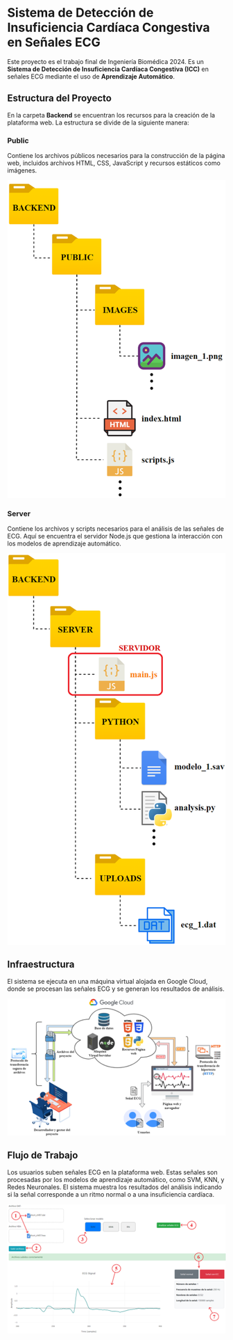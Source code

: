 # Sistema de Detección de Insuficiencia Cardíaca Congestiva en Señales ECG

Este proyecto es el trabajo final de Ingeniería Biomédica 2024. Es un **Sistema de Detección de Insuficiencia Cardíaca Congestiva (ICC)** en señales ECG mediante el uso de **Aprendizaje Automático**.

## Estructura del Proyecto

En la carpeta **Backend** se encuentran los recursos para la creación de la plataforma web. La estructura se divide de la siguiente manera:

### Public
Contiene los archivos públicos necesarios para la construcción de la página web, incluidos archivos HTML, CSS, JavaScript y recursos estáticos como imágenes.

![Estructura Public](./imagenes/arqui1.png)

### Server
Contiene los archivos y scripts necesarios para el análisis de las señales de ECG. Aquí se encuentra el servidor Node.js que gestiona la interacción con los modelos de aprendizaje automático.

![Estructura Server](./imagenes/arqui2.png)

## Infraestructura

El sistema se ejecuta en una máquina virtual alojada en Google Cloud, donde se procesan las señales ECG y se generan los resultados de análisis.

![Infraestructura](./imagenes/telemed_2.png)

## Flujo de Trabajo

Los usuarios suben señales ECG en la plataforma web. Estas señales son procesadas por los modelos de aprendizaje automático, como SVM, KNN, y Redes Neuronales. El sistema muestra los resultados del análisis indicando si la señal corresponde a un ritmo normal o a una insuficiencia cardíaca.

![Flujo de Trabajo](./imagenes/web1.png)
